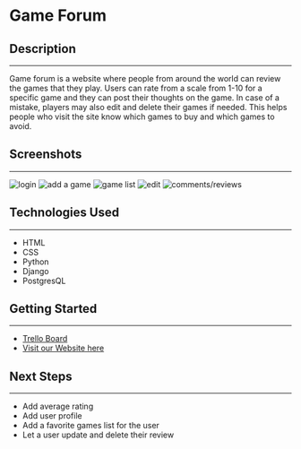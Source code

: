 # Game Forum

## Description

---

Game forum is a website where people from around the world can review the games that they play. Users can rate from a scale from 1-10 for
a specific game and they can post their thoughts on the game. In case of a mistake, players may also edit and delete their games if needed.
This helps people who visit the site know which games to buy and which games to avoid.

## Screenshots

---

![login](https://i.imgur.com/xkqoORO.png)
![add a game](https://i.imgur.com/BbsTOzP.png)
![game list](https://i.imgur.com/lrDKVva.png)
![edit](https://i.imgur.com/WQVThqO.png)
![comments/reviews](https://i.imgur.com/IPhrefv.png)

## Technologies Used

---

- HTML
- CSS
- Python
- Django
- PostgresQL

## Getting Started

---

- [Trello Board](https://trello.com/b/E6AG1fNT/gameforum)
- [Visit our Website here](https://p3gameforum.herokuapp.com/)

## Next Steps

---

- Add average rating
- Add user profile
- Add a favorite games list for the user
- Let a user update and delete their review
